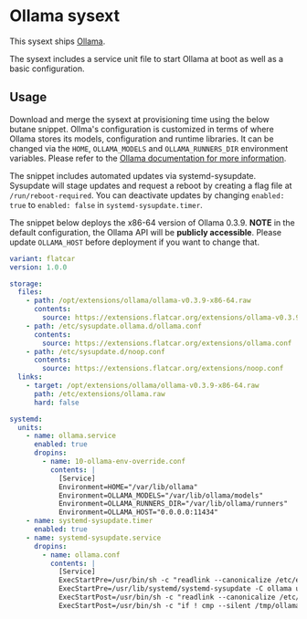 # Ollama sysext

This sysext ships [Ollama](https://github.com/ollama/ollama).

The sysext includes a service unit file to start Ollama at boot as well as a basic configuration.

## Usage

Download and merge the sysext at provisioning time using the below butane snippet.
Ollma's configuration is customized in terms of where Ollama stores its models, configuration and runtime libraries.
It can be changed via the `HOME`, `OLLAMA_MODELS` and `OLLAMA_RUNNERS_DIR` environment variables.
Please refer to the [Ollama documentation for more information](https://github.com/ollama/ollama/tree/main/docs).

The snippet includes automated updates via systemd-sysupdate.
Sysupdate will stage updates and request a reboot by creating a flag file at `/run/reboot-required`.
You can deactivate updates by changing `enabled: true` to `enabled: false` in `systemd-sysupdate.timer`.

The snippet below deploys the x86-64 version of Ollama 0.3.9.
**NOTE** in the default configuration, the Ollama API will be **publicly accessible**.
Please update `OLLAMA_HOST` before deployment if you want to change that.

```yaml
variant: flatcar
version: 1.0.0

storage:
  files:
    - path: /opt/extensions/ollama/ollama-v0.3.9-x86-64.raw
      contents:
        source: https://extensions.flatcar.org/extensions/ollama-v0.3.9-x86-64.raw
    - path: /etc/sysupdate.ollama.d/ollama.conf
      contents:
        source: https://extensions.flatcar.org/extensions/ollama.conf
    - path: /etc/sysupdate.d/noop.conf
      contents:
        source: https://extensions.flatcar.org/extensions/noop.conf
  links:
    - target: /opt/extensions/ollama/ollama-v0.3.9-x86-64.raw
      path: /etc/extensions/ollama.raw
      hard: false

systemd:
  units:
    - name: ollama.service
      enabled: true
      dropins:
        - name: 10-ollama-env-override.conf
          contents: |
            [Service]
            Environment=HOME="/var/lib/ollama"
            Environment=OLLAMA_MODELS="/var/lib/ollama/models"
            Environment=OLLAMA_RUNNERS_DIR="/var/lib/ollama/runners"
            Environment=OLLAMA_HOST="0.0.0.0:11434"
    - name: systemd-sysupdate.timer
      enabled: true
    - name: systemd-sysupdate.service
      dropins:
        - name: ollama.conf
          contents: |
            [Service]
            ExecStartPre=/usr/bin/sh -c "readlink --canonicalize /etc/extensions/ollama.raw > /tmp/ollama"
            ExecStartPre=/usr/lib/systemd/systemd-sysupdate -C ollama update
            ExecStartPost=/usr/bin/sh -c "readlink --canonicalize /etc/extensions/ollama.raw > /tmp/ollama-new"
            ExecStartPost=/usr/bin/sh -c "if ! cmp --silent /tmp/ollama /tmp/ollama-new; then touch /run/reboot-required; fi"
```

